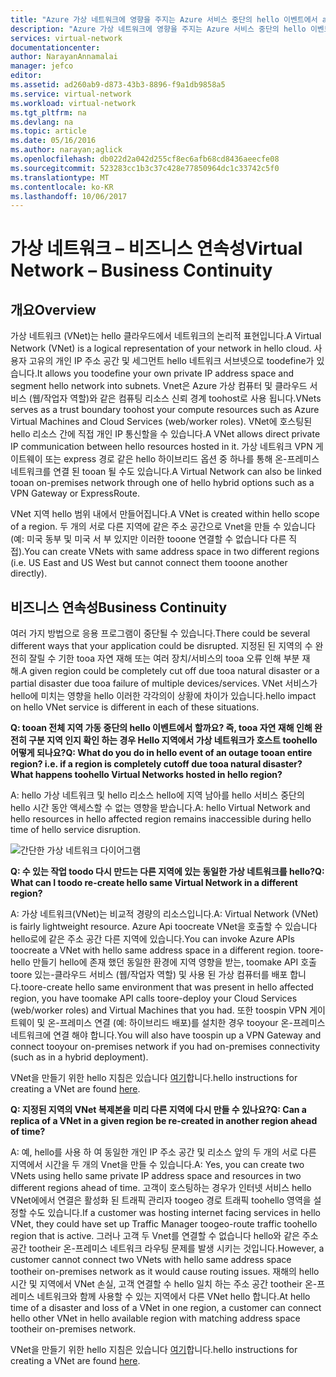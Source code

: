 ```yaml
---
title: "Azure 가상 네트워크에 영향을 주지는 Azure 서비스 중단의 hello 이벤트에서 aaaWhat toodo | Microsoft Docs"
description: "Azure 가상 네트워크에 영향을 주지는 Azure 서비스 중단의 hello 이벤트에서 어떤 toodo에 알아봅니다."
services: virtual-network
documentationcenter: 
author: NarayanAnnamalai
manager: jefco
editor: 
ms.assetid: ad260ab9-d873-43b3-8896-f9a1db9858a5
ms.service: virtual-network
ms.workload: virtual-network
ms.tgt_pltfrm: na
ms.devlang: na
ms.topic: article
ms.date: 05/16/2016
ms.author: narayan;aglick
ms.openlocfilehash: db022d2a042d255cf8ec6afb68cd8436aeecfe08
ms.sourcegitcommit: 523283cc1b3c37c428e77850964dc1c33742c5f0
ms.translationtype: MT
ms.contentlocale: ko-KR
ms.lasthandoff: 10/06/2017
---
```

# <a name="virtual-network--business-continuity"></a><span data-ttu-id="cae82-103">가상 네트워크 – 비즈니스 연속성</span><span class="sxs-lookup"><span data-stu-id="cae82-103">Virtual Network – Business Continuity</span></span>
## <a name="overview"></a><span data-ttu-id="cae82-104">개요</span><span class="sxs-lookup"><span data-stu-id="cae82-104">Overview</span></span>
<span data-ttu-id="cae82-105">가상 네트워크 (VNet)는 hello 클라우드에서 네트워크의 논리적 표현입니다.</span><span class="sxs-lookup"><span data-stu-id="cae82-105">A Virtual Network (VNet) is a logical representation of your network in hello cloud.</span></span> <span data-ttu-id="cae82-106">사용자 고유의 개인 IP 주소 공간 및 세그먼트 hello 네트워크 서브넷으로 toodefine가 있습니다.</span><span class="sxs-lookup"><span data-stu-id="cae82-106">It allows you toodefine your own private IP address space and segment hello network into subnets.</span></span> <span data-ttu-id="cae82-107">Vnet은 Azure 가상 컴퓨터 및 클라우드 서비스 (웹/작업자 역할)와 같은 컴퓨팅 리소스 신뢰 경계 toohost로 사용 됩니다.</span><span class="sxs-lookup"><span data-stu-id="cae82-107">VNets serves as a trust boundary toohost your compute resources such as Azure Virtual Machines and Cloud Services (web/worker roles).</span></span> <span data-ttu-id="cae82-108">VNet에 호스팅된 hello 리소스 간에 직접 개인 IP 통신할을 수 있습니다.</span><span class="sxs-lookup"><span data-stu-id="cae82-108">A VNet allows direct private IP communication between hello resources hosted in it.</span></span> <span data-ttu-id="cae82-109">가상 네트워크 VPN 게이트웨이 또는 express 경로 같은 hello 하이브리드 옵션 중 하나를 통해 온-프레미스 네트워크를 연결 된 tooan 될 수도 있습니다.</span><span class="sxs-lookup"><span data-stu-id="cae82-109">A Virtual Network can also be linked tooan on-premises network through one of hello hybrid options such as a VPN Gateway or ExpressRoute.</span></span>

<span data-ttu-id="cae82-110">VNet 지역 hello 범위 내에서 만들어집니다.</span><span class="sxs-lookup"><span data-stu-id="cae82-110">A VNet is created within hello scope of a region.</span></span> <span data-ttu-id="cae82-111">두 개의 서로 다른 지역에 같은 주소 공간으로 Vnet을 만들 수 있습니다 (예: 미국 동부 및 미국 서 부 있지만 이러한 tooone 연결할 수 없습니다 다른 직접).</span><span class="sxs-lookup"><span data-stu-id="cae82-111">You can create VNets with same address space in two different regions (i.e. US East and US West but cannot connect them tooone another directly).</span></span> 

## <a name="business-continuity"></a><span data-ttu-id="cae82-112">비즈니스 연속성</span><span class="sxs-lookup"><span data-stu-id="cae82-112">Business Continuity</span></span>
<span data-ttu-id="cae82-113">여러 가지 방법으로 응용 프로그램이 중단될 수 있습니다.</span><span class="sxs-lookup"><span data-stu-id="cae82-113">There could be several different ways that your application could be disrupted.</span></span> <span data-ttu-id="cae82-114">지정된 된 지역의 수 완전히 잘릴 수 기한 tooa 자연 재해 또는 여러 장치/서비스의 tooa 오류 인해 부분 재해.</span><span class="sxs-lookup"><span data-stu-id="cae82-114">A given region could be completely cut off due tooa natural disaster or a partial disaster due tooa failure of multiple devices/services.</span></span> <span data-ttu-id="cae82-115">VNet 서비스가 hello에 미치는 영향을 hello 이러한 각각의이 상황에 차이가 있습니다.</span><span class="sxs-lookup"><span data-stu-id="cae82-115">hello impact on hello VNet service is different in each of these situations.</span></span>

<span data-ttu-id="cae82-116">**Q: tooan 전체 지역 가동 중단의 hello 이벤트에서 할까요? 즉, tooa 자연 재해 인해 완전히 구분 지역 인지 확인 하는 경우 Hello 지역에서 가상 네트워크가 호스트 toohello 어떻게 되나요?**</span><span class="sxs-lookup"><span data-stu-id="cae82-116">**Q: What do you do in hello event of an outage tooan entire region? i.e. if a region is completely cutoff due tooa natural disaster? What happens toohello Virtual Networks hosted in hello region?**</span></span>

<span data-ttu-id="cae82-117">A: hello 가상 네트워크 및 hello 리소스 hello에 지역 남아를 hello 서비스 중단의 hello 시간 동안 액세스할 수 없는 영향을 받습니다.</span><span class="sxs-lookup"><span data-stu-id="cae82-117">A: hello Virtual Network and hello resources in hello affected region remains inaccessible during hello time of hello service disruption.</span></span>

![간단한 가상 네트워크 다이어그램](./media/virtual-network-disaster-recovery-guidance/vnet.png)

<span data-ttu-id="cae82-119">**Q: 수 있는 작업 toodo 다시 만드는 다른 지역에 있는 동일한 가상 네트워크를 hello?**</span><span class="sxs-lookup"><span data-stu-id="cae82-119">**Q: What can I toodo re-create hello same Virtual Network in a different region?**</span></span>

<span data-ttu-id="cae82-120">A: 가상 네트워크(VNet)는 비교적 경량의 리소스입니다.</span><span class="sxs-lookup"><span data-stu-id="cae82-120">A: Virtual Network (VNet) is fairly lightweight resource.</span></span> <span data-ttu-id="cae82-121">Azure Api toocreate VNet을 호출할 수 있습니다 hello로에 같은 주소 공간 다른 지역에 있습니다.</span><span class="sxs-lookup"><span data-stu-id="cae82-121">You can invoke Azure APIs toocreate a VNet with hello same address space in a different region.</span></span> <span data-ttu-id="cae82-122">toore-hello 만들기 hello에 존재 했던 동일한 환경에 지역 영향을 받는, toomake API 호출 toore 있는-클라우드 서비스 (웹/작업자 역할) 및 사용 된 가상 컴퓨터를 배포 합니다.</span><span class="sxs-lookup"><span data-stu-id="cae82-122">toore-create hello same environment that was present in hello affected region, you have toomake API calls toore-deploy your Cloud Services (web/worker roles) and Virtual Machines that you had.</span></span> <span data-ttu-id="cae82-123">또한 toospin VPN 게이트웨이 및 온-프레미스 연결 (예: 하이브리드 배포)를 설치한 경우 tooyour 온-프레미스 네트워크에 연결 해야 합니다.</span><span class="sxs-lookup"><span data-stu-id="cae82-123">You will also have toospin up a VPN Gateway and connect tooyour on-premises network if you had on-premises connectivity (such as in a hybrid deployment).</span></span>

<span data-ttu-id="cae82-124">VNet을 만들기 위한 hello 지침은 있습니다 [여기](virtual-networks-create-vnet-arm-pportal.md)합니다.</span><span class="sxs-lookup"><span data-stu-id="cae82-124">hello instructions for creating a VNet are found [here](virtual-networks-create-vnet-arm-pportal.md).</span></span> 

<span data-ttu-id="cae82-125">**Q: 지정된 지역의 VNet 복제본을 미리 다른 지역에 다시 만들 수 있나요?**</span><span class="sxs-lookup"><span data-stu-id="cae82-125">**Q: Can a replica of a VNet in a given region be re-created in another region ahead of time?**</span></span>

<span data-ttu-id="cae82-126">A: 예, hello를 사용 하 여 동일한 개인 IP 주소 공간 및 리소스 앞의 두 개의 서로 다른 지역에서 시간을 두 개의 Vnet을 만들 수 있습니다.</span><span class="sxs-lookup"><span data-stu-id="cae82-126">A: Yes, you can create two VNets using hello same private IP address space and resources in two different regions ahead of time.</span></span> <span data-ttu-id="cae82-127">고객이 호스팅하는 경우가 인터넷 서비스 hello VNet에에서 연결은 활성화 된 트래픽 관리자 toogeo 경로 트래픽 toohello 영역을 설정할 수도 있습니다.</span><span class="sxs-lookup"><span data-stu-id="cae82-127">If a customer was hosting internet facing services in hello VNet, they could have set up Traffic Manager toogeo-route traffic toohello region that is active.</span></span> <span data-ttu-id="cae82-128">그러나 고객 두 Vnet를 연결할 수 없습니다 hello와 같은 주소 공간 tootheir 온-프레미스 네트워크 라우팅 문제를 발생 시키는 것입니다.</span><span class="sxs-lookup"><span data-stu-id="cae82-128">However, a customer cannot connect two VNets with hello same address space tootheir on-premises network as it would cause routing issues.</span></span> <span data-ttu-id="cae82-129">재해의 hello 시간 및 지역에서 VNet 손실, 고객 연결할 수 hello 일치 하는 주소 공간 tootheir 온-프레미스 네트워크와 함께 사용할 수 있는 지역에서 다른 VNet hello 합니다.</span><span class="sxs-lookup"><span data-stu-id="cae82-129">At hello time of a disaster and loss of a VNet in one region, a customer can connect hello other VNet in hello available region with matching address space tootheir on-premises network.</span></span>

<span data-ttu-id="cae82-130">VNet을 만들기 위한 hello 지침은 있습니다 [여기](virtual-networks-create-vnet-arm-pportal.md)합니다.</span><span class="sxs-lookup"><span data-stu-id="cae82-130">hello instructions for creating a VNet are found [here](virtual-networks-create-vnet-arm-pportal.md).</span></span>

